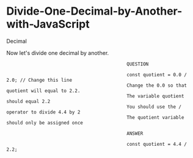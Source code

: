# Divide-One-Decimal-by-Another-with-JavaScript

Decimal

Now let's divide one decimal by another.


                                                QUESTION

                                                const quotient = 0.0 / 2.0; // Change this line
                                                Change the 0.0 so that quotient will equal to 2.2.
                                                The variable quotient should equal 2.2
                                                You should use the / operator to divide 4.4 by 2
                                                The quotient variable should only be assigned once
                                                
                                                ANSWER
                                                
                                                const quotient = 4.4 / 2.2;
